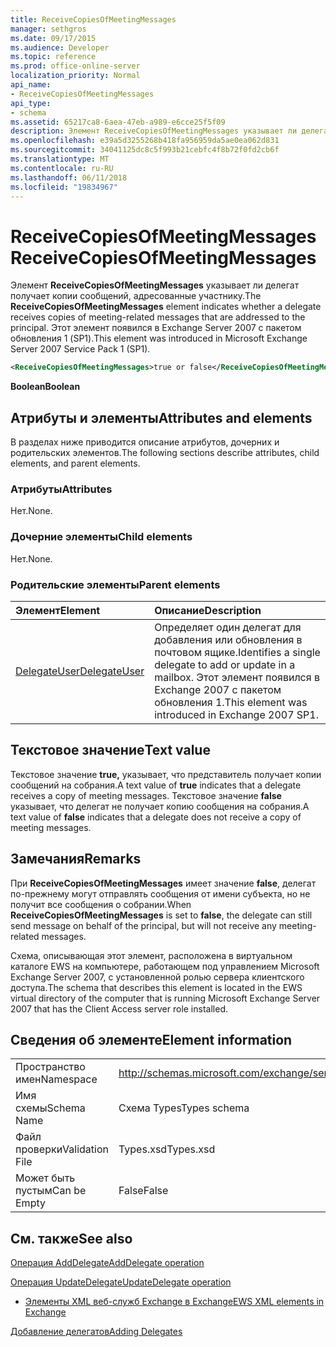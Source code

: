 ```yaml
---
title: ReceiveCopiesOfMeetingMessages
manager: sethgros
ms.date: 09/17/2015
ms.audience: Developer
ms.topic: reference
ms.prod: office-online-server
localization_priority: Normal
api_name:
- ReceiveCopiesOfMeetingMessages
api_type:
- schema
ms.assetid: 65217ca8-6aea-47eb-a989-e6cce25f5f09
description: Элемент ReceiveCopiesOfMeetingMessages указывает ли делегат получает копии сообщений, адресованные участнику. Этот элемент появился в Exchange Server 2007 с пакетом обновления 1 (SP1).
ms.openlocfilehash: e39a5d3255268b418fa956959da5ae0ea062d831
ms.sourcegitcommit: 34041125dc8c5f993b21cebfc4f8b72f0fd2cb6f
ms.translationtype: MT
ms.contentlocale: ru-RU
ms.lasthandoff: 06/11/2018
ms.locfileid: "19834967"
---
```

# <a name="receivecopiesofmeetingmessages"></a><span data-ttu-id="1744e-104">ReceiveCopiesOfMeetingMessages</span><span class="sxs-lookup"><span data-stu-id="1744e-104">ReceiveCopiesOfMeetingMessages</span></span>

<span data-ttu-id="1744e-105">Элемент **ReceiveCopiesOfMeetingMessages** указывает ли делегат получает копии сообщений, адресованные участнику.</span><span class="sxs-lookup"><span data-stu-id="1744e-105">The **ReceiveCopiesOfMeetingMessages** element indicates whether a delegate receives copies of meeting-related messages that are addressed to the principal.</span></span> <span data-ttu-id="1744e-106">Этот элемент появился в Exchange Server 2007 с пакетом обновления 1 (SP1).</span><span class="sxs-lookup"><span data-stu-id="1744e-106">This element was introduced in Microsoft Exchange Server 2007 Service Pack 1 (SP1).</span></span> 
  
```xml
<ReceiveCopiesOfMeetingMessages>true or false</ReceiveCopiesOfMeetingMessages>
```

 <span data-ttu-id="1744e-107">**Boolean**</span><span class="sxs-lookup"><span data-stu-id="1744e-107">**Boolean**</span></span>
## <a name="attributes-and-elements"></a><span data-ttu-id="1744e-108">Атрибуты и элементы</span><span class="sxs-lookup"><span data-stu-id="1744e-108">Attributes and elements</span></span>

<span data-ttu-id="1744e-109">В разделах ниже приводится описание атрибутов, дочерних и родительских элементов.</span><span class="sxs-lookup"><span data-stu-id="1744e-109">The following sections describe attributes, child elements, and parent elements.</span></span>
  
### <a name="attributes"></a><span data-ttu-id="1744e-110">Атрибуты</span><span class="sxs-lookup"><span data-stu-id="1744e-110">Attributes</span></span>

<span data-ttu-id="1744e-111">Нет.</span><span class="sxs-lookup"><span data-stu-id="1744e-111">None.</span></span>
  
### <a name="child-elements"></a><span data-ttu-id="1744e-112">Дочерние элементы</span><span class="sxs-lookup"><span data-stu-id="1744e-112">Child elements</span></span>

<span data-ttu-id="1744e-113">Нет.</span><span class="sxs-lookup"><span data-stu-id="1744e-113">None.</span></span>
  
### <a name="parent-elements"></a><span data-ttu-id="1744e-114">Родительские элементы</span><span class="sxs-lookup"><span data-stu-id="1744e-114">Parent elements</span></span>

|<span data-ttu-id="1744e-115">**Элемент**</span><span class="sxs-lookup"><span data-stu-id="1744e-115">**Element**</span></span>|<span data-ttu-id="1744e-116">**Описание**</span><span class="sxs-lookup"><span data-stu-id="1744e-116">**Description**</span></span>|
|:-----|:-----|
|[<span data-ttu-id="1744e-117">DelegateUser</span><span class="sxs-lookup"><span data-stu-id="1744e-117">DelegateUser</span></span>](delegateuser.md) <br/> |<span data-ttu-id="1744e-118">Определяет один делегат для добавления или обновления в почтовом ящике.</span><span class="sxs-lookup"><span data-stu-id="1744e-118">Identifies a single delegate to add or update in a mailbox.</span></span> <span data-ttu-id="1744e-119">Этот элемент появился в Exchange 2007 с пакетом обновления 1.</span><span class="sxs-lookup"><span data-stu-id="1744e-119">This element was introduced in Exchange 2007 SP1.</span></span>  <br/> |
   
## <a name="text-value"></a><span data-ttu-id="1744e-120">Текстовое значение</span><span class="sxs-lookup"><span data-stu-id="1744e-120">Text value</span></span>

<span data-ttu-id="1744e-121">Текстовое значение **true,** указывает, что представитель получает копии сообщений на собрания.</span><span class="sxs-lookup"><span data-stu-id="1744e-121">A text value of **true** indicates that a delegate receives a copy of meeting messages.</span></span> <span data-ttu-id="1744e-122">Текстовое значение **false** указывает, что делегат не получает копию сообщения на собрания.</span><span class="sxs-lookup"><span data-stu-id="1744e-122">A text value of **false** indicates that a delegate does not receive a copy of meeting messages.</span></span> 
  
## <a name="remarks"></a><span data-ttu-id="1744e-123">Замечания</span><span class="sxs-lookup"><span data-stu-id="1744e-123">Remarks</span></span>

<span data-ttu-id="1744e-124">При **ReceiveCopiesOfMeetingMessages** имеет значение **false**, делегат по-прежнему могут отправлять сообщения от имени субъекта, но не получит все сообщения о собрании.</span><span class="sxs-lookup"><span data-stu-id="1744e-124">When **ReceiveCopiesOfMeetingMessages** is set to **false**, the delegate can still send message on behalf of the principal, but will not receive any meeting-related messages.</span></span>
  
<span data-ttu-id="1744e-125">Схема, описывающая этот элемент, расположена в виртуальном каталоге EWS на компьютере, работающем под управлением Microsoft Exchange Server 2007, с установленной ролью сервера клиентского доступа.</span><span class="sxs-lookup"><span data-stu-id="1744e-125">The schema that describes this element is located in the EWS virtual directory of the computer that is running Microsoft Exchange Server 2007 that has the Client Access server role installed.</span></span>
  
## <a name="element-information"></a><span data-ttu-id="1744e-126">Сведения об элементе</span><span class="sxs-lookup"><span data-stu-id="1744e-126">Element information</span></span>

|||
|:-----|:-----|
|<span data-ttu-id="1744e-127">Пространство имен</span><span class="sxs-lookup"><span data-stu-id="1744e-127">Namespace</span></span>  <br/> |http://schemas.microsoft.com/exchange/services/2006/types  <br/> |
|<span data-ttu-id="1744e-128">Имя схемы</span><span class="sxs-lookup"><span data-stu-id="1744e-128">Schema Name</span></span>  <br/> |<span data-ttu-id="1744e-129">Схема Types</span><span class="sxs-lookup"><span data-stu-id="1744e-129">Types schema</span></span>  <br/> |
|<span data-ttu-id="1744e-130">Файл проверки</span><span class="sxs-lookup"><span data-stu-id="1744e-130">Validation File</span></span>  <br/> |<span data-ttu-id="1744e-131">Types.xsd</span><span class="sxs-lookup"><span data-stu-id="1744e-131">Types.xsd</span></span>  <br/> |
|<span data-ttu-id="1744e-132">Может быть пустым</span><span class="sxs-lookup"><span data-stu-id="1744e-132">Can be Empty</span></span>  <br/> |<span data-ttu-id="1744e-133">False</span><span class="sxs-lookup"><span data-stu-id="1744e-133">False</span></span>  <br/> |
   
## <a name="see-also"></a><span data-ttu-id="1744e-134">См. также</span><span class="sxs-lookup"><span data-stu-id="1744e-134">See also</span></span>



[<span data-ttu-id="1744e-135">Операция AddDelegate</span><span class="sxs-lookup"><span data-stu-id="1744e-135">AddDelegate operation</span></span>](adddelegate-operation.md)
  
[<span data-ttu-id="1744e-136">Операция UpdateDelegate</span><span class="sxs-lookup"><span data-stu-id="1744e-136">UpdateDelegate operation</span></span>](updatedelegate-operation.md)


- [<span data-ttu-id="1744e-137">Элементы XML веб-служб Exchange в Exchange</span><span class="sxs-lookup"><span data-stu-id="1744e-137">EWS XML elements in Exchange</span></span>](ews-xml-elements-in-exchange.md)


[<span data-ttu-id="1744e-138">Добавление делегатов</span><span class="sxs-lookup"><span data-stu-id="1744e-138">Adding Delegates</span></span>](http://msdn.microsoft.com/library/3a744150-66a3-4a13-9433-793603ba5038%28Office.15%29.aspx)

